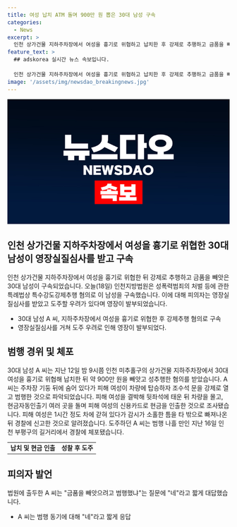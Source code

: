 ```yaml
---
title: 여성 납치 ATM 돌며 900만 원 뽑은 30대 남성 구속
categories:
  - News
excerpt: >
  인천 상가건물 지하주차장에서 여성을 흉기로 위협하고 납치한 후 강제로 추행하고 금품을 빼앗은 30대 남성이 구속됐다. 인천지법은 특수강도강제추행 혐의로 피의자를 구속했으며, 영장실질심사를 통해 "도주할 우려가 있다"며 영장을 발부했다. 피해 여성은 차량에 갇힌 뒤 경찰에 신고해 범인은 길거리에서 체포됐다.
feature_text: >
  ## adskorea 실시간 뉴스 속보입니다.

  인천 상가건물 지하주차장에서 여성을 흉기로 위협하고 납치한 후 강제로 추행하고 금품을 빼앗은 30대 남성이 구속됐다. 인천지법은 특수강도강제추행 혐의로 피의자를 구속했으며, 영장실질심사를 통해 "도주할 우려가 있다"며 영장을 발부했다. 피해 여성은 차량에 갇힌 뒤 경찰에 신고해 범인은 길거리에서 체포됐다.
image: '/assets/img/newsdao_breakingnews.jpg'
---
```


<p><img src="/assets/img/newsdao_breakingnews.jpg" alt="adskorea 속보" /></p>

<h2 data-ke-size="size26">인천 상가건물 지하주차장에서 여성을 흉기로 위협한 30대 남성이 영장실질심사를 받고 구속</h2>

<p data-ke-size="size16">인천 상가건물 지하주차장에서 여성을 흉기로 위협한 뒤 강제로 추행하고 금품을 빼앗은 30대 남성이 구속되었습니다. 오늘(18일) 인천지방법원은 성폭력범죄의 처벌 등에 관한 특례법상 특수강도강제추행 혐의로 이 남성을 구속했습니다. 이에 대해 피의자는 영장실질심사를 받았고 도주할 우려가 있다며 영장이 발부되었습니다.</p>

<ul>
<li>30대 남성 A 씨, 지하주차장에서 여성을 흉기로 위협한 후 강제추행 혐의로 구속</li>
<li>영장실질심사를 거쳐 도주 우려로 인해 영장이 발부되었다.</li>
</ul>

<h2 data-ke-size="size26">범행 경위 및 체포</h2>

<p data-ke-size="size16">30대 남성 A 씨는 지난 12일 밤 9시쯤 인천 미추홀구의 상가건물 지하주차장에서 30대 여성을 흉기로 위협해 납치한 뒤 약 900만 원을 빼앗고 성추행한 혐의를 받았습니다. A 씨는 주차장 기둥 뒤에 숨어 있다가 피해 여성이 차량에 탑승하자 조수석 문을 강제로 열고 범행한 것으로 파악되었습니다. 피해 여성을 결박해 뒷좌석에 태운 뒤 차량을 몰고, 현금자동인출기 여러 곳을 돌며 피해 여성의 신용카드로 현금을 인출한 것으로 조사됐습니다. 피해 여성은 1시간 정도 차에 갇혀 있다가 감시가 소홀한 틈을 타 밖으로 빠져나온 뒤 경찰에 신고한 것으로 알려졌습니다. 도주하던 A 씨는 범행 나흘 만인 지난 16일 인천 부평구의 길거리에서 경찰에 체포됐습니다.</p>

<table>
<tbody>
<tr>
<td style="text-align: center; height: 17px;"><b>납치 및 현금 인출</b></td>
<td style="text-align: center; height: 17px;"><b>성찰 후 도주</b></td>
</tr>
</tbody>
</table>

<h2 data-ke-size="size26">피의자 발언</h2>

<p data-ke-size="size16">법원에 출두한 A 씨는 "금품을 빼앗으려고 범행했냐"는 질문에 "네"라고 짧게 대답했습니다.</p>

<ul>
<li>A 씨는 범행 동기에 대해 "네"라고 짧게 응답</li>
</ul>

<p data-ke-size="size16">&nbsp;</p>

